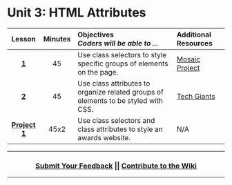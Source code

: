 # Unit 3: HTML Attributes


|Lesson|Minutes|Objectives <br> *Coders will be able to ...*|Additional Resources|
|:-------:|:-------:|:-------|:-------|
|[**1**](https://docs.google.com/presentation/d/1qv38U61zq9jR2GGyQ_0F0SBEimNWxpipwPnk1wdYkzc/edit)|45| Use class selectors to style specific groups of elements on the page.|[Mosaic Project](https://docs.google.com/presentation/d/1_xTJ4jcZnGVUyMeirbVZajGi1c0pl9ba8N-P7khLzsw/edit?usp=sharing)|
|[**2**](https://docs.google.com/presentation/d/1uopT5DHn2y9WFXGzXtB1mvdUNQaIBOWW2uxe1WNh9UQ/edit)|45| Use class attributes to organize related groups of elements to be styled with CSS. |[Tech Giants](https://popcode.org/?snapshot=7f6d459b-c3e0-4ae9-9d5d-cc63161b6598)|
|[**Project 1**](https://docs.google.com/presentation/d/19UviwTvErCr7RLr2K41hjtagvfpUi84BxbMncyGWY30/edit)|45x2| Use class selectors and class attributes to style an awards website.|N/A|


----
<h3 align="center"><a href="https://docs.google.com/forms/d/e/1FAIpQLSeLpI-m6UKvIxk97F8R1iidFRaYXJ3dfcUuIjx2Pz0WMfO1SA/viewform">Submit Your Feedback</a> || <a href="https://github.com/ScriptEdcurriculum/curriculum18-19/wiki">Contribute to the Wiki</a> </h3>

----


